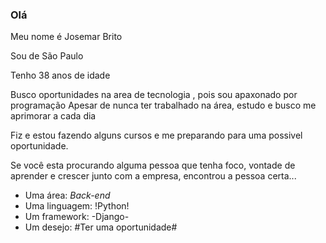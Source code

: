 ### Olá

Meu nome é Josemar Brito

Sou de  São Paulo

Tenho 38 anos de idade

Busco oportunidades na area de tecnologia , pois sou apaxonado por programação
Apesar de nunca ter trabalhado na área, estudo e busco me aprimorar a cada dia

Fiz e estou fazendo alguns cursos e me preparando para uma possivel oportunidade.

Se você esta procurando alguma pessoa que  tenha foco, vontade de aprender e 
crescer junto com a  empresa, encontrou a pessoa certa...

* Uma área: *Back-end*
* Uma linguagem: !Python!
* Um framework: -Django-
* Um desejo: #Ter uma oportunidade#

<!--
**JosemarBrito/JosemarBrito** is a ✨ _special_ ✨ repository because its `README.md` (this file) appears on your GitHub profile.

Here are some ideas to get you started:

- 🔭 Vamos começar por aqui
- 🌱 I’m currently learning ..
- 👯 I’m looking to collaborate on ...
- 🤔 I’m looking for help with ...
- 💬 Ask me about ...
- 📫 How to reach me: ...
- 😄 Pronouns: ...
- ⚡ Fun fact: ...
-->
